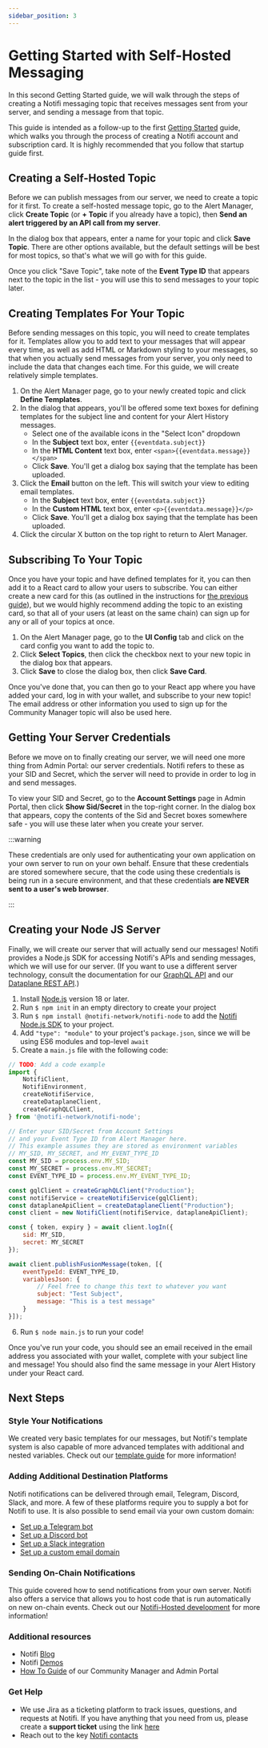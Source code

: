 ```yaml
---
sidebar_position: 3
---
```


# Getting Started with Self-Hosted Messaging

In this second Getting Started guide, we will walk through the steps of
creating a Notifi messaging topic that receives messages sent from
your server, and sending a message from that topic.

This guide is intended as a follow-up to the first
[Getting Started](./getting-started) guide, which walks you through the
process of creating a Notifi account and subscription card. It is highly
recommended that you follow that startup guide first.

## Creating a Self-Hosted Topic

Before we can publish messages from our server, we need to create a topic
for it first. To create a self-hosted message topic, go to the Alert Manager,
click **Create Topic** (or **+ Topic** if you already have a topic), then
**Send an alert triggered by an API call from my server**.

In the dialog box that appears, enter a name for your topic and click **Save Topic**.
There are other options available, but the default settings will be best for
most topics, so that's what we will go with for this guide. 

Once you click "Save Topic",
take note of the **Event Type ID** that appears next to the topic in the list - you
will use this to send messages to your topic later.

## Creating Templates For Your Topic

Before sending messages on this topic, you will need to create templates for it.
Templates allow you to add text to your messages that will appear every time, as well
as add HTML or Markdown styling to your messages, so that when you actually send messages from your
server, you only need to include the data that changes each time. For this guide, we
will create relatively simple templates.

1. On the Alert Manager page, go to your newly created topic and click **Define Templates**.
2. In the dialog that appears, you'll be offered some text boxes for defining templates
   for the subject line and content for your Alert History messages.
   - Select one of the available icons in the "Select Icon" dropdown
   - In the **Subject** text box, enter `{{eventdata.subject}}`
   - In the **HTML Content** text box, enter `<span>{{eventdata.message}}</span>`
   - Click **Save**. You'll get a dialog box saying that the template has been uploaded.
3. Click the **Email** button on the left. This will switch your view to editing
   email templates.
   - In the **Subject** text box, enter `{{eventdata.subject}}`
   - In the **Custom HTML** text box, enter `<p>{{eventdata.message}}</p>`
   - Click **Save**. You'll get a dialog box saying that the template has been uploaded.
4. Click the circular X button on the top right to return to Alert Manager.

<!--TODO: Screenshots-->

## Subscribing To Your Topic

Once you have your topic and have defined templates for it, you can then add it to a React card
to allow your users to subscribe. You can either create a new card for this (as outlined in
the instructions for [the previous guide](./getting-started)), but we would highly recommend
adding the topic to an existing card, so that all of your users (at least on the same chain)
can sign up for any or all of your topics at once.

1. On the Alert Manager page, go to the **UI Config** tab and click on the card config you
   want to add the topic to.
2. Click **Select Topics**, then click the checkbox next to your new topic in the dialog box that appears.
3. Click **Save** to close the dialog box, then click **Save Card**.

Once you've done that, you can then go to your React app where you have added your card,
log in with your wallet, and subscribe to your new topic! The email address or other information
you used to sign up for the Community Manager topic will also be used here.

<!--TODO: Screenshots-->

## Getting Your Server Credentials

Before we move on to finally creating our server, we will need one more thing from Admin Portal:
our server credentials. Notifi refers to these as your SID and Secret, which the server will need to
provide in order to log in and send messages.

To view your SID and Secret, go to the **Account Settings** page in Admin Portal, then click
**Show Sid/Secret** in the top-right corner. In the dialog box that appears, copy the contents
of the Sid and Secret boxes somewhere safe - you will use these later when you create your server.

:::warning

These credentials are only used for authenticating your own application on your own server to run
on your own behalf. Ensure that these credentials are stored somewhere secure, that the code using these
credentials is being run in a secure environment, and that these credentials 
**are NEVER sent to a user's web browser**.

:::

## Creating your Node JS Server

Finally, we will create our server that will actually send our messages! Notifi provides a Node.js
SDK for accessing Notifi's APIs and sending messages, which we will use for our server. (If you want to
use a different server technology, consult the documentation for our [GraphQL API](./alert-subscribe/graphql-api)
and our [Dataplane REST API](./alert-trigger/dataplane-api/).)

1. Install [Node.js](https://nodejs.org/en) version 18 or later.
2. Run `$ npm init` in an empty directory to create your project
3. Run `$ npm install @notifi-network/notifi-node` to add the [Notifi Node.js SDK](https://www.npmjs.com/package/@notifi-network/notifi-node)
   to your project.
4. Add `"type": "module"` to your project's `package.json`, since we will be using ES6 modules and top-level `await`
5. Create a `main.js` file with the following code:

```javascript
// TODO: Add a code example
import {
    NotifiClient,
    NotifiEnvironment,
    createNotifiService, 
    createDataplaneClient, 
    createGraphQLClient,
} from '@notifi-network/notifi-node';

// Enter your SID/Secret from Account Settings
// and your Event Type ID from Alert Manager here.
// This example assumes they are stored as environment variables
// MY_SID, MY_SECRET, and MY_EVENT_TYPE_ID
const MY_SID = process.env.MY_SID;
const MY_SECRET = process.env.MY_SECRET;
const EVENT_TYPE_ID = process.env.MY_EVENT_TYPE_ID;

const gqlClient = createGraphQLClient("Production");
const notifiService = createNotifiService(gqlClient);
const dataplaneApiClient = createDataplaneClient("Production");
const client = new NotifiClient(notifiService, dataplaneApiClient);

const { token, expiry } = await client.logIn({
    sid: MY_SID,
    secret: MY_SECRET
});

await client.publishFusionMessage(token, [{
    eventTypeId: EVENT_TYPE_ID,
    variablesJson: {
        // Feel free to change this text to whatever you want
        subject: "Test Subject",
        message: "This is a test message"
    }
}]);
```

6. Run `$ node main.js` to run your code!

Once you've run your code, you should see an email received in the email address
you associated with your wallet, complete with your subject line and message!
You should also find the same message in your Alert History under your React card.

## Next Steps

### Style Your Notifications

We created very basic templates for our messages, but Notifi's template system is
also capable of more advanced templates with additional and nested variables. Check
out our [template guide](./alert-design/custom-alert-templates) for more information!

### Adding Additional Destination Platforms

Notifi notifications can be delivered through email, Telegram, Discord, Slack,
and more. A few of these platforms require you to supply a bot for Notifi to use.
It is also possible to send email via your own custom domain:

- [Set up a Telegram bot](./alert-design/tg-bot)
- [Set up a Discord bot](./alert-design/discord-bot)
- [Set up a Slack integration](./alert-design/slack-integration)
- [Set up a custom email domain](./alert-design/email-domain)

### Sending On-Chain Notifications

This guide covered how to send notifications from your own server. Notifi also offers
a service that allows you to host code that is run automatically on new on-chain events.
Check out our [Notifi-Hosted development](./getting-started-with-notifi-hosted) for more
information!

### Additional resources

- Notifi [Blog](https://notifi.network/blog)
- Notifi [Demos](https://notifi.network/demos)
- [How To Guide](https://www.figma.com/proto/EDRHnzmXsLRrmM1VBc57Hw/Notifi-Slides?page-id=3859%3A1161&node-id=3859-1287&viewport=643%2C485%2C0.09&scaling=min-zoom&starting-point-node-id=3859%3A1287) of our Community Manager and Admin Portal

### Get Help

- We use Jira as a ticketing platform to track issues, questions, and requests at Notifi. If you have anything that you need from us, please create a **support ticket** using the link [here](https://notifi.atlassian.net/servicedesk/customer/portals)
- Reach out to the key [Notifi contacts](https://docs.google.com/document/d/1zVu-8iXdz1mOGievDutJX4Fs_7RXqe19LdyK4LqNmTA)